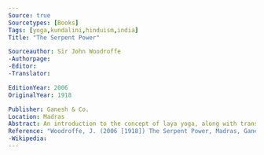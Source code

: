 ```yaml
---
Source: true
Sourcetypes: [Books]
Tags: [yoga,kundalini,hinduism,india]
Title: "The Serpent Power"

Sourceauthor: Sir John Woodroffe
-Authorpage:
-Editor:
-Translator:

EditionYear: 2006
OriginalYear: 1918

Publisher: Ganesh & Co.
Location: Madras
Abstract: An introduction to the concept of laya yoga, along with translations of two Sanskrit works - the Sat-Chakra-Nirupana and the Paduka-Pancaka.
Reference: "Woodroffe, J. (2006 [1918]) The Serpent Power, Madras, Ganesh & Co."
-Wikipedia:
---
```

